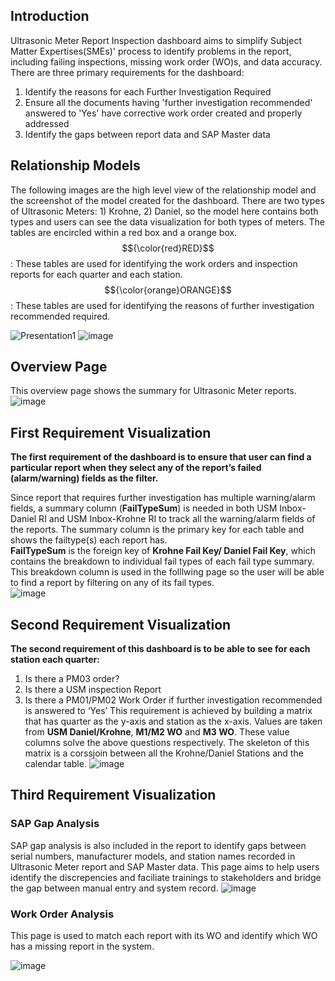 ## Introduction
Ultrasonic Meter Report Inspection dashboard aims to simplify Subject Matter Expertises(SMEs)' process to identify problems in the report, including failing inspections,  missing work order (WO)s, and data accuracy. There are three primary requirements for the dashboard:  
1) Identify the reasons for each Further Investigation Required
2) Ensure all the documents having 'further investigation recommended' answered to 'Yes' have corrective work order created and properly addressed
3) Identify the gaps between report data and SAP Master data

## Relationship Models
The following images are the high level view of the relationship model and the screenshot of the model created for the dashboard. There are two types of Ultrasonic Meters: 1) Krohne, 2) Daniel, so the model here contains both types and users can see the data visualization for both types of meters. 
The tables are encircled within a red box and a orange box.<br />
$${\color{red}RED}$$: These tables are used for identifying the work orders and inspection reports for each quarter and each station.<br />
$${\color{orange}ORANGE}$$: These tables are used for identifying the reasons of further investigation recommended required. <br />

![Presentation1](https://github.com/user-attachments/assets/a84e90a7-3b40-4f7f-a035-6ececfc31330)
![image](https://github.com/user-attachments/assets/07669734-0c26-42c6-922a-91ff18a2dd24)

## Overview Page
This overview page shows the summary for Ultrasonic Meter reports. 
![image](https://github.com/user-attachments/assets/5b145ab1-47fe-450f-b0c4-b3767e156b25)

## First Requirement Visualization
**The first requirement of the dashboard is to ensure that user can find a particular report when they select any of the report’s failed (alarm/warning) fields as the filter.** <br />

Since report that requires further investigation has multiple warning/alarm fields, a summary column (**FailTypeSum**) is needed in both USM Inbox-Daniel RI and USM Inbox-Krohne RI to track all the warning/alarm fields of the reports. The summary column is the primary key for each table and shows the failtype(s) each report has. <br />
**FailTypeSum** is the foreign key of **Krohne Fail Key/ Daniel Fail Key**, which contains the breakdown to individual fail types of each fail type summary. This breakdown column is used in the folllwing page so the user will be able to find a report by filtering on any of its fail types.<br />
![image](https://github.com/user-attachments/assets/3b1567ac-97c8-4442-b70a-270a066084bf)


## Second Requirement Visualization
**The second requirement of this dashboard is to be able to see for each station each quarter:** <br />
1) Is there a PM03 order? 
2) Is there a USM inspection Report 
3) Is there a PM01/PM02 Work Order if further investigation recommended is answered to ‘Yes’
This requirement is achieved by building a matrix that has quarter as the y-axis and station as the x-axis. Values are taken from **USM Daniel/Krohne**, **M1/M2 WO** and **M3 WO**. These value columns solve the above questions respectively. The skeleton of this matrix is a corssjoin between all the Krohne/Daniel Stations and the calendar table.
![image](https://github.com/user-attachments/assets/9a624884-51f0-4a3a-ad0c-a7e4ac6945a7)
## Third Requirement Visualization
### SAP Gap Analysis
SAP gap analysis is also included in the report to identify gaps between serial numbers, manufacturer models, and station names recorded in Ultrasonic Meter report and SAP Master data. This page aims to help users identify the discrepencies and faciliate trainings to stakeholders and bridge the gap between manual entry and system record.
![image](https://github.com/user-attachments/assets/a2cfc717-1ebe-43b5-b408-80fd189875c2)


### Work Order Analysis
This page is used to match each report with its WO and identify which WO has a missing report in the system.

![image](https://github.com/user-attachments/assets/098b03a1-7eaa-4a95-b45d-ea5ef94ab705)
